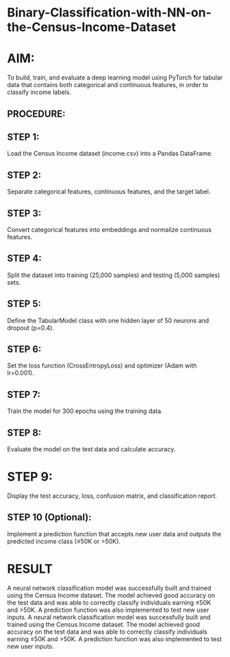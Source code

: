 # Binary-Classification-with-NN-on-the-Census-Income-Dataset
# AIM:
To build, train, and evaluate a deep learning model using PyTorch for tabular data that contains both categorical and continuous features, in order to classify income labels.
## PROCEDURE:

## STEP 1:
Load the Census Income dataset (income.csv) into a Pandas DataFrame.

## STEP 2:
Separate categorical features, continuous features, and the target label.

## STEP 3:
Convert categorical features into embeddings and normalize continuous features.

## STEP 4:
Split the dataset into training (25,000 samples) and testing (5,000 samples) sets.

## STEP 5:
Define the TabularModel class with one hidden layer of 50 neurons and dropout (p=0.4).

## STEP 6:
Set the loss function (CrossEntropyLoss) and optimizer (Adam with lr=0.001).

## STEP 7:
Train the model for 300 epochs using the training data.

## STEP 8:
Evaluate the model on the test data and calculate accuracy.

# STEP 9:
Display the test accuracy, loss, confusion matrix, and classification report.

## STEP 10 (Optional):
Implement a prediction function that accepts new user data and outputs the predicted income class (≤50K or >50K).

# RESULT
A neural network classification model was successfully built and trained using the Census Income dataset. The model achieved good accuracy on the test data and was able to correctly classify individuals earning ≤50K and >50K. A prediction function was also implemented to test new user inputs.
A neural network classification model was successfully built and trained using the Census Income dataset. The model achieved good accuracy on the test data and was able to correctly classify individuals earning ≤50K and >50K. A prediction function was also implemented to test new user inputs.
